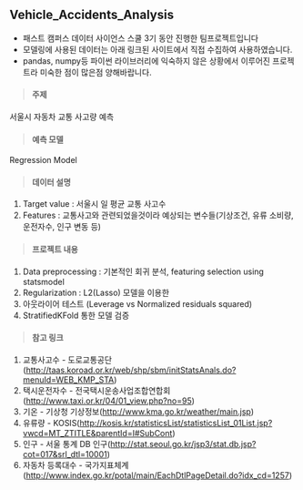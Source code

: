 ## Vehicle_Accidents_Analysis
- 패스트 캠퍼스 데이터 사이언스 스쿨 3기 동안 진행한 팀프로젝트입니다
- 모델링에 사용된 데이터는 아래 링크된 사이트에서 직접 수집하여 사용하였습니다.
- pandas, numpy등 파이썬 라이브러리에 익숙하지 않은 상황에서 이루어진 프로젝트라 미숙한 점이 많은점 양해바랍니다.

> #### 주제  
  서울시 자동차 교통 사고량 예측


> #### 예측 모델 
  Regression Model


> #### 데이터 설명
1. Target value : 서울시 일 평균 교통 사고수
1. Features : 교통사고와 관련되었을것이라 예상되는 변수들(기상조건, 유류 소비량, 운전자수, 인구 변동 등)


> #### 프로젝트 내용
1. Data preprocessing : 기본적인 회귀 분석, featuring selection using statsmodel
1. Regularization : L2(Lasso) 모델을 이용한 
1. 아웃라이어 테스트 (Leverage vs Normalized residuals squared)
1. StratifiedKFold 통한 모델 검증 


> #### 참고 링크
1. 교통사고수 - 도로교통공단(http://taas.koroad.or.kr/web/shp/sbm/initStatsAnals.do?menuId=WEB_KMP_STA)
2. 택시운전자수 - 전국택시운송사업조합연합회(http://www.taxi.or.kr/04/01_view.php?no=95)
3. 기온 - 기상청 기상정보(http://www.kma.go.kr/weather/main.jsp)
4. 유류량 - KOSIS(http://kosis.kr/statisticsList/statisticsList_01List.jsp?vwcd=MT_ZTITLE&parentId=I#SubCont)
5. 인구 - 서울 통계 DB 인구(http://stat.seoul.go.kr/jsp3/stat.db.jsp?cot=017&srl_dtl=10001)
6. 자동차 등록대수 - 국가지표체계(http://www.index.go.kr/potal/main/EachDtlPageDetail.do?idx_cd=1257)
